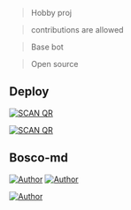 > Hobby proj

> contributions are allowed

> Base bot

> Open source 

## Deploy
<a href="https://boscoscanner.herokuapp.com/"><img title="SCAN QR" src="https://img.shields.io/badge/SCAN QR-h?color=black&style=for-the-badge&logo="></a>

<a href="https://heroku.com/deploy?template=https://github.com/pepesir/BOSCO-MD/"><img title="SCAN QR" src="https://img.shields.io/badge/DEPLOY-h?color=black&style=for-the-badge&logo=heroku"></a>

## Bosco-md
<p align="left">
 <a href="https://github.com/pepesir"><img title="Author" src="https://img.shields.io/badge/OWNER-h?color=black&style=for-the-badge&logo=github"></a>  <a href="https://Wa.me/+917736622139?text=Hello"><img title="Author" src="https://img.shields.io/badge/Author P3P3 Sir-h?color=black&style=for-the-badge&logo=whatsapp"></a>
<p align="left">
<a href="https://youtube.com/channel/UCVJ9029PQ-gJBtFQZZ3AJuA"><img title="Author" src="https://img.shields.io/badge/YT PEPE SIR-h?color=black&style=for-the-badge&logo=youtube"></a>
</p>



